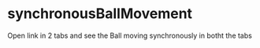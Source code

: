 # synchronousBallMovement
Open link in 2 tabs and see the Ball moving synchronously in botht the tabs
